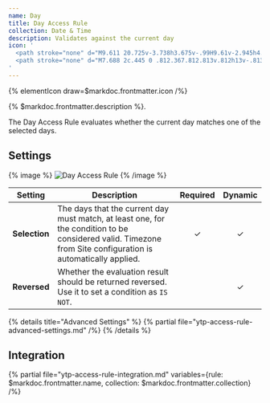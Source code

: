 ```yaml
---
name: Day
title: Day Access Rule
collection: Date & Time
description: Validates against the current day
icon: '
  <path stroke="none" d="M9.611 20.725v-3.738h3.675v-.99H9.61v-2.945h4.004v-.992H8.5v8.665h1.112zm5.356 0h1.099v-4.133c0-.9.369-1.636 1.549-1.636.203 0 .419.007.534.025v-.997a2.924 2.924 0 00-.413-.032c-.945 0-1.447.52-1.644.921h-.033v-.819h-1.092v6.67zm4.559-8.276a.69.69 0 00.732.691.699.699 0 00.695-.695.699.699 0 00-.695-.696l-.034.001h-.006a.695.695 0 00-.692.692v.007zm.152 8.276h1.092v-6.67h-1.092v6.67z"/>
  <path stroke="none" d="M7.688 2c.445 0 .812.367.812.813v.812h13v-.813c0-.445.367-.812.813-.812.445 0 .812.367.812.813v.812h1.625A3.265 3.265 0 0128 6.875V24.75A3.265 3.265 0 0124.75 28H5.25A3.265 3.265 0 012 24.75V6.875a3.265 3.265 0 013.25-3.25h1.625v-.813c0-.445.367-.812.813-.812zM3.625 8.5v16.25c0 .891.734 1.625 1.625 1.625h19.5c.891 0 1.625-.734 1.625-1.625V8.5H3.625z"/>
'
---
```


{% elementIcon draw=$markdoc.frontmatter.icon /%}

{% $markdoc.frontmatter.description %}.

The Day Access Rule evaluates whether the current day matches one of the selected days.

## Settings

{% image %}
![Day Access Rule](/assets/ytp/access/rule-day.webp)
{% /image %}

| Setting | Description | Required | Dynamic |
| ------- | ----------- | :------: | :-----: |
| **Selection** | The days that the current day must match, at least one, for the condition to be considered valid. Timezone from Site configuration is automatically applied. | &#x2713; | &#x2713; |
| **Reversed** | Whether the evaluation result should be returned reversed. Use it to set a condition as `IS NOT`. | | &#x2713; |

{% details title="Advanced Settings" %}
    {% partial file="ytp-access-rule-advanced-settings.md" /%}
{% /details %}

## Integration

{% partial file="ytp-access-rule-integration.md" variables={rule: $markdoc.frontmatter.name, collection: $markdoc.frontmatter.collection} /%}
